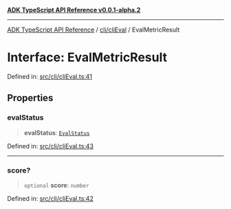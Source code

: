 [**ADK TypeScript API Reference v0.0.1-alpha.2**](../../../README.md)

***

[ADK TypeScript API Reference](../../../modules.md) / [cli/cliEval](../README.md) / EvalMetricResult

# Interface: EvalMetricResult

Defined in: [src/cli/cliEval.ts:41](https://github.com/njraladdin/adk-typescript/blob/main/src/cli/cliEval.ts#L41)

## Properties

### evalStatus

> **evalStatus**: [`EvalStatus`](../enumerations/EvalStatus.md)

Defined in: [src/cli/cliEval.ts:43](https://github.com/njraladdin/adk-typescript/blob/main/src/cli/cliEval.ts#L43)

***

### score?

> `optional` **score**: `number`

Defined in: [src/cli/cliEval.ts:42](https://github.com/njraladdin/adk-typescript/blob/main/src/cli/cliEval.ts#L42)
